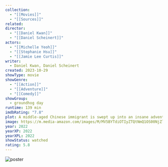 ```yaml
---
collection:
  - "[[Movies]]"
  - "[[Sources]]"
related: 
director:
  - "[[Daniel Kwan]]"
  - "[[Daniel Scheinert]]"
actors:
  - "[[Michelle Yeoh]]"
  - "[[Stephanie Hsu]]"
  - "[[Jamie Lee Curtis]]"
writer:
  - Daniel Kwan, Daniel Scheinert
created: 2023-10-29
showType: movie
showGenre:
  - "[[Action]]"
  - "[[Adventure]]"
  - "[[Comedy]]"
showGroup:
  - groundhog day
runtime: 139 min
imdbRating: "7.8"
plot: A middle-aged Chinese immigrant is swept up into an insane adventure in which she alone can save existence by exploring other universes and connecting with the lives she could have led.
image: https://m.media-amazon.com/images/M/MV5BYTdiOTIyZTQtNmQ1OS00NjZlLWIyMTgtYzk5Y2M3ZDVmMDk1XkEyXkFqcGdeQXVyMTAzMDg4NzU0._V1_SX300.jpg
year: 2022
yearXP: 2022
yearXPL: 2022
showStatus: watched
rating: 5.8
---
```

![poster](https://m.media-amazon.com/images/M/MV5BYTdiOTIyZTQtNmQ1OS00NjZlLWIyMTgtYzk5Y2M3ZDVmMDk1XkEyXkFqcGdeQXVyMTAzMDg4NzU0._V1_SX300.jpg)

